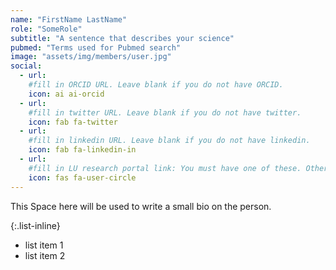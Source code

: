 ```yaml
---
name: "FirstName LastName"
role: "SomeRole"
subtitle: "A sentence that describes your science"
pubmed: "Terms used for Pubmed search"
image: "assets/img/members/user.jpg"
social:
  - url: 
    #fill in ORCID URL. Leave blank if you do not have ORCID.
    icon: ai ai-orcid
  - url: 
    #fill in twitter URL. Leave blank if you do not have twitter.
    icon: fab fa-twitter
  - url: 
    #fill in linkedin URL. Leave blank if you do not have linkedin.
    icon: fab fa-linkedin-in
  - url: 
    #fill in LU research portal link: You must have one of these. Otherwise, leave blank.
    icon: fas fa-user-circle
---
```

This Space here will be used to write a small bio on the person.

{:.list-inline}
- list item 1
- list item 2
